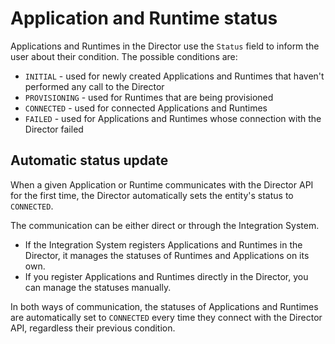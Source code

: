 # Application and Runtime status

Applications and Runtimes in the Director use the `Status` field to inform the user about their condition. The possible conditions are:
- `INITIAL` - used for newly created Applications and Runtimes that haven't performed any call to the Director
- `PROVISIONING` - used for Runtimes that are being provisioned
- `CONNECTED` - used for connected Applications and Runtimes
- `FAILED` - used for Applications and Runtimes whose connection with the Director failed

## Automatic status update

When a given Application or Runtime communicates with the Director API for the first time, the Director automatically sets the entity's status to `CONNECTED`.

The communication can be either direct or through the Integration System.
- If the Integration System registers Applications and Runtimes in the Director, it manages the statuses of Runtimes and Applications on its own.
- If you register Applications and Runtimes directly in the Director, you can manage the statuses manually.

In both ways of communication, the statuses of Applications and Runtimes are automatically set to `CONNECTED` every time they connect with the Director API, regardless their previous condition.
